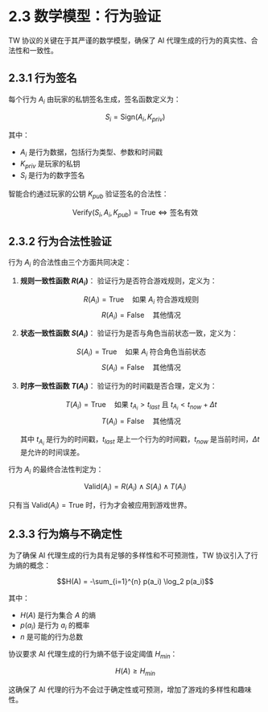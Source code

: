 # 2.3 数学模型：行为验证

TW 协议的关键在于其严谨的数学模型，确保了 AI 代理生成的行为的真实性、合法性和一致性。

## 2.3.1 行为签名

每个行为 $A_i$ 由玩家的私钥签名生成，签名函数定义为：

$$S_i = \text{Sign}(A_i, K_{priv})$$

其中：
- $A_i$ 是行为数据，包括行为类型、参数和时间戳
- $K_{priv}$ 是玩家的私钥
- $S_i$ 是行为的数字签名

智能合约通过玩家的公钥 $K_{pub}$ 验证签名的合法性：

$$\text{Verify}(S_i, A_i, K_{pub}) = \text{True} \iff \text{签名有效}$$

## 2.3.2 行为合法性验证

行为 $A_i$ 的合法性由三个方面共同决定：

1. **规则一致性函数 $R(A_i)$**：
   验证行为是否符合游戏规则，定义为：

   $$R(A_i) = \text{True} \quad \text{如果 } A_i \text{ 符合游戏规则}$$
   $$R(A_i) = \text{False} \quad \text{其他情况}$$

2. **状态一致性函数 $S(A_i)$**：
   验证行为是否与角色当前状态一致，定义为：

   $$S(A_i) = \text{True} \quad \text{如果 } A_i \text{ 符合角色当前状态}$$
   $$S(A_i) = \text{False} \quad \text{其他情况}$$

3. **时序一致性函数 $T(A_i)$**：
   验证行为的时间戳是否合理，定义为：

   $$T(A_i) = \text{True} \quad \text{如果 } t_{A_i} > t_{last} \text{ 且 } t_{A_i} < t_{now} + \Delta t$$
   $$T(A_i) = \text{False} \quad \text{其他情况}$$

   其中 $t_{A_i}$ 是行为的时间戳，$t_{last}$ 是上一个行为的时间戳，$t_{now}$ 是当前时间，$\Delta t$ 是允许的时间误差。

行为 $A_i$ 的最终合法性判定为：

$$\text{Valid}(A_i) = R(A_i) \land S(A_i) \land T(A_i)$$

只有当 $\text{Valid}(A_i) = \text{True}$ 时，行为才会被应用到游戏世界。

## 2.3.3 行为熵与不确定性

为了确保 AI 代理生成的行为具有足够的多样性和不可预测性，TW 协议引入了行为熵的概念：

$$H(A) = -\sum_{i=1}^{n} p(a_i) \log_2 p(a_i)$$

其中：
- $H(A)$ 是行为集合 $A$ 的熵
- $p(a_i)$ 是行为 $a_i$ 的概率
- $n$ 是可能的行为总数

协议要求 AI 代理生成的行为熵不低于设定阈值 $H_{min}$：

$$H(A) \geq H_{min}$$

这确保了 AI 代理的行为不会过于确定性或可预测，增加了游戏的多样性和趣味性。
